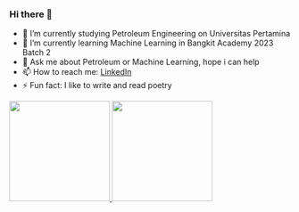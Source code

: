 ### Hi there 👋

- 🔭 I’m currently studying Petroleum Engineering on Universitas Pertamina
- 🌱 I’m currently learning Machine Learning in Bangkit Academy 2023 Batch 2
- 💬 Ask me about Petroleum or Machine Learning, hope i can help
- 📫 How to reach me: [LinkedIn](https://www.linkedin.com/in/muhammadabdulaziz)
- ⚡ Fun fact: I like to write and read poetry

<p align="left">
<a href="https://github.com/azizpandoyo">
  <img height="180em" src="https://github-readme-stats-eight-theta.vercel.app/api?username=azizpandoyo&show_icons=true&theme=algolia&include_all_commits=true&count_private=true"/>
  <img height="180em" src="https://github-readme-stats-eight-theta.vercel.app/api/top-langs/?username=azizpandoyo&layout=compact&langs_count=8&theme=algolia"/>
</a>
</p>

<!--
**azizpandoyo/azizpandoyo** is a ✨ _special_ ✨ repository because its `README.md` (this file) appears on your GitHub profile.

Here are some ideas to get you started:

- 🔭 I’m currently working on ...
- 🌱 I’m currently learning ...
- 👯 I’m looking to collaborate on ...
- 🤔 I’m looking for help with ...
- 💬 Ask me about ...
- 📫 How to reach me: ...
- 😄 Pronouns: ...
- ⚡ Fun fact: ...
-->
